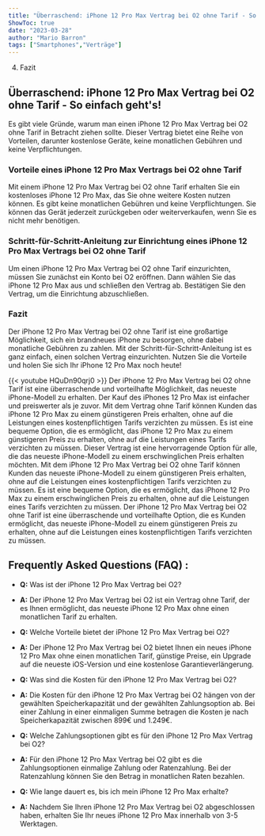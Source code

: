 ```yaml
---
title: "Überraschend: iPhone 12 Pro Max Vertrag bei O2 ohne Tarif - So einfach geht's!"
ShowToc: true 
date: "2023-03-28"
author: "Mario Barron" 
tags: ["Smartphones","Verträge"]
---
```

4. Fazit

## Überraschend: iPhone 12 Pro Max Vertrag bei O2 ohne Tarif - So einfach geht's!

Es gibt viele Gründe, warum man einen iPhone 12 Pro Max Vertrag bei O2 ohne Tarif in Betracht ziehen sollte. Dieser Vertrag bietet eine Reihe von Vorteilen, darunter kostenlose Geräte, keine monatlichen Gebühren und keine Verpflichtungen.

### Vorteile eines iPhone 12 Pro Max Vertrags bei O2 ohne Tarif

Mit einem iPhone 12 Pro Max Vertrag bei O2 ohne Tarif erhalten Sie ein kostenloses iPhone 12 Pro Max, das Sie ohne weitere Kosten nutzen können. Es gibt keine monatlichen Gebühren und keine Verpflichtungen. Sie können das Gerät jederzeit zurückgeben oder weiterverkaufen, wenn Sie es nicht mehr benötigen.

### Schritt-für-Schritt-Anleitung zur Einrichtung eines iPhone 12 Pro Max Vertrags bei O2 ohne Tarif

Um einen iPhone 12 Pro Max Vertrag bei O2 ohne Tarif einzurichten, müssen Sie zunächst ein Konto bei O2 eröffnen. Dann wählen Sie das iPhone 12 Pro Max aus und schließen den Vertrag ab. Bestätigen Sie den Vertrag, um die Einrichtung abzuschließen.

### Fazit

Der iPhone 12 Pro Max Vertrag bei O2 ohne Tarif ist eine großartige Möglichkeit, sich ein brandneues iPhone zu besorgen, ohne dabei monatliche Gebühren zu zahlen. Mit der Schritt-für-Schritt-Anleitung ist es ganz einfach, einen solchen Vertrag einzurichten. Nutzen Sie die Vorteile und holen Sie sich Ihr iPhone 12 Pro Max noch heute!

{{< youtube HQuDn90qrj0 >}} 
Der iPhone 12 Pro Max Vertrag bei O2 ohne Tarif ist eine überraschende und vorteilhafte Möglichkeit, das neueste iPhone-Modell zu erhalten. Der Kauf des iPhones 12 Pro Max ist einfacher und preiswerter als je zuvor. Mit dem Vertrag ohne Tarif können Kunden das iPhone 12 Pro Max zu einem günstigeren Preis erhalten, ohne auf die Leistungen eines kostenpflichtigen Tarifs verzichten zu müssen. Es ist eine bequeme Option, die es ermöglicht, das iPhone 12 Pro Max zu einem günstigeren Preis zu erhalten, ohne auf die Leistungen eines Tarifs verzichten zu müssen. Dieser Vertrag ist eine hervorragende Option für alle, die das neueste iPhone-Modell zu einem erschwinglichen Preis erhalten möchten. Mit dem iPhone 12 Pro Max Vertrag bei O2 ohne Tarif können Kunden das neueste iPhone-Modell zu einem günstigeren Preis erhalten, ohne auf die Leistungen eines kostenpflichtigen Tarifs verzichten zu müssen. Es ist eine bequeme Option, die es ermöglicht, das iPhone 12 Pro Max zu einem erschwinglichen Preis zu erhalten, ohne auf die Leistungen eines Tarifs verzichten zu müssen. Der iPhone 12 Pro Max Vertrag bei O2 ohne Tarif ist eine überraschende und vorteilhafte Option, die es Kunden ermöglicht, das neueste iPhone-Modell zu einem günstigeren Preis zu erhalten, ohne auf die Leistungen eines kostenpflichtigen Tarifs verzichten zu müssen.

## Frequently Asked Questions (FAQ) :
- **Q:** Was ist der iPhone 12 Pro Max Vertrag bei O2? 
- **A:** Der iPhone 12 Pro Max Vertrag bei O2 ist ein Vertrag ohne Tarif, der es Ihnen ermöglicht, das neueste iPhone 12 Pro Max ohne einen monatlichen Tarif zu erhalten. 

- **Q:** Welche Vorteile bietet der iPhone 12 Pro Max Vertrag bei O2? 
- **A:** Der iPhone 12 Pro Max Vertrag bei O2 bietet Ihnen ein neues iPhone 12 Pro Max ohne einen monatlichen Tarif, günstige Preise, ein Upgrade auf die neueste iOS-Version und eine kostenlose Garantieverlängerung. 

- **Q:** Was sind die Kosten für den iPhone 12 Pro Max Vertrag bei O2? 
- **A:** Die Kosten für den iPhone 12 Pro Max Vertrag bei O2 hängen von der gewählten Speicherkapazität und der gewählten Zahlungsoption ab. Bei einer Zahlung in einer einmaligen Summe betragen die Kosten je nach Speicherkapazität zwischen 899€ und 1.249€. 

- **Q:** Welche Zahlungsoptionen gibt es für den iPhone 12 Pro Max Vertrag bei O2? 
- **A:** Für den iPhone 12 Pro Max Vertrag bei O2 gibt es die Zahlungsoptionen einmalige Zahlung oder Ratenzahlung. Bei der Ratenzahlung können Sie den Betrag in monatlichen Raten bezahlen. 

- **Q:** Wie lange dauert es, bis ich mein iPhone 12 Pro Max erhalte? 
- **A:** Nachdem Sie Ihren iPhone 12 Pro Max Vertrag bei O2 abgeschlossen haben, erhalten Sie Ihr neues iPhone 12 Pro Max innerhalb von 3-5 Werktagen.


